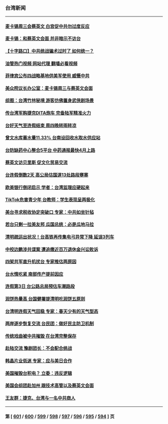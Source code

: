 ### 台湾新闻
---
#### [麦卡锡周三会蔡英文 白宫促中共勿过度反应](../../pages/ncid1349361/n13964812.md?04042045) 
#### [麦卡锡：和蔡英文会面 并非暗示不访台](../../pages/ncid1349361/n13964697.md?04042045) 
#### [【十字路口】中共统战骗术过时了 如何统一？](../../pages/ncid1349361/n13963318.md?04042045) 
#### [油管热门视频 网站代理 翻墙必看视频](http://138.2.39.72:81/youtube.html?epic-marker?04042045)
#### [菲律宾公布四战略基地供美军使用 威慑中共](../../pages/ncid1349361/n13964537.md?04042045) 
#### [美众院议长办公室：麦卡锡周三与蔡英文会面](../../pages/ncid1349361/n13964550.md?04042045) 
#### [组图：台湾竹林秘境 游客仿佛置身武侠剧场景](../../pages/ncid1349361/n13964401.md?04042045) 
#### [传台湾军购捷克DITA炮车  完备陆军精准火力](../../pages/ncid1349361/n13964468.md?04042045) 
#### [台好天气至连假结束 周四晚转雨转凉](../../pages/ncid1349361/n13964451.md?04042045) 
#### [曾文水库蓄水量11.33% 台南设回收水取水供应站](../../pages/ncid1349361/n13964452.md?04042045) 
#### [台防缺药中心整合5平台 中药通报最快4月上路](../../pages/ncid1349361/n13964454.md?04042045) 
#### [蔡英文访贝里斯 促文化贸易交流](../../pages/ncid1349361/n13964405.md?04042045) 
#### [台连假倒数2天 高公局估国道13处路段壅塞](../../pages/ncid1349361/n13964402.md?04042045) 
#### [欧美银行倒闭启示 学者：台湾监理应硬起来](../../pages/ncid1349361/n13964407.md?04042045) 
#### [TikTok危害青少年 台教师：学生表现呈两极化](../../pages/ncid1349361/n13964413.md?04042045) 
#### [美台寻求税收协定突破口 专家：中共如坐针毡](../../pages/ncid1349361/n13964095.md?04042045) 
#### [若台只剩一拉美友邦  瓜国总统：必是瓜地马拉](../../pages/ncid1349361/n13963804.md?04042045) 
#### [清明疏运出状况！台高铁再传集电弓异常下降 延误3列车](../../pages/ncid1349361/n13963880.md?04042045) 
#### [中校边鹏涉共谍案 遭追缴近百万退休金兴讼败诉](../../pages/ncid1349361/n13963881.md?04042045) 
#### [四架共军直升机扰台 专家推估两原因](../../pages/ncid1349361/n13963902.md?04042045) 
#### [台水情吃紧 南部传产提前因应](../../pages/ncid1349361/n13963882.md?04042045) 
#### [连假第3日 台公路总局预估车潮路段](../../pages/ncid1349361/n13963883.md?04042045) 
#### [润饼热量高 台国健署提清明吃润饼五原则](../../pages/ncid1349361/n13963885.md?04042045) 
#### [台清明连假天气回稳  专家：春天少有的天气型态](../../pages/ncid1349361/n13963837.md?04042045) 
#### [两岸逐步恢复交流 台民团：做好民主防卫机制](../../pages/ncid1349361/n13963784.md?04042045) 
#### [传统戏曲被中共摧毁 在台湾完整保存](../../pages/ncid1349361/n13963780.md?04042045) 
#### [赴陆交流 豫剧团长：不会配合统战](../../pages/ncid1349361/n13963782.md?04042045) 
#### [韩晶片业低迷 专家：应与美日合作](../../pages/ncid1349361/n13963713.md?04042045) 
#### [美国摧毁台积电？ 立委：违反逻辑](../../pages/ncid1349361/n13963710.md?04042045) 
#### [美国会组团赴加州 跟技术高管以及蔡英文会面](../../pages/ncid1349361/n13963538.md?04042045) 
#### [王友群：捷克、台湾与一名中共商人](../../pages/ncid1349361/n13962880.md?04042045) 

---
#### 第 [ [601](./601.md?04042045) / [600](./600.md?04042045) / [599](./599.md?04042045) / [598](./598.md?04042045) / [597](./597.md?04042045) / [596](./596.md?04042045) / [595](./595.md?04042045) / [594](./594.md?04042045) ] 页
